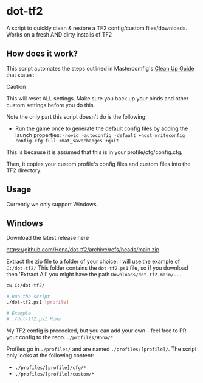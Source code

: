 # dot-tf2
A script to quickly clean &amp; restore a TF2 config/custom files/downloads. Works on a fresh AND dirty installs of TF2

## How does it work?

This script automates the steps outlined in Mastercomfig's [Clean Up Guide](https://docs.mastercomfig.com/9.7.0/fr/setup/clean_up/) that states:

> [!CAUTION]
> This will reset ALL settings. Make sure you back up your binds and other custom settings before you do this.

Note the only part this script doesn't do is the following:

* Run the game once to generate the default config files by adding the launch properties: `-novid -autoconfig -default +host_writeconfig config.cfg full +mat_savechanges +quit`

This is because it is assumed that this is in your profile/cfg/config.cfg.

Then, it copies your custom profile's config files and custom files into the TF2 directory.

## Usage

Currently we only support Windows.

## Windows

Download the latest release here

https://github.com/Hona/dot-tf2/archive/refs/heads/main.zip

Extract the zip file to a folder of your choice.
I will use the example of `C:/dot-tf2/`
This folder contains the `dot-tf2.ps1` file, so if you download then 'Extract All' you might have the path `Downloads/dot-tf2-main/...`

```bash
cw C:/dot-tf2/

# Run the script
./dot-tf2.ps1 [profile]

# Example
# ./dot-tf2.ps1 Hona
```

My TF2 config is precooked, but you can add your own - feel free to PR your config to the repo. `./profiles/Hona/*`

Profiles go in `./profiles/` and are named `./profiles/[profile]/`. The script only looks at the following content:

* `./profiles/[profile]/cfg/*`
* `./profiles/[profile]/custom/*`